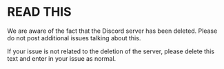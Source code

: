 # READ THIS
We are aware of the fact that the Discord server has been deleted. Please do not post additional issues talking about this.

If your issue is not related to the deletion of the server, please delete this text and enter in your issue as normal.